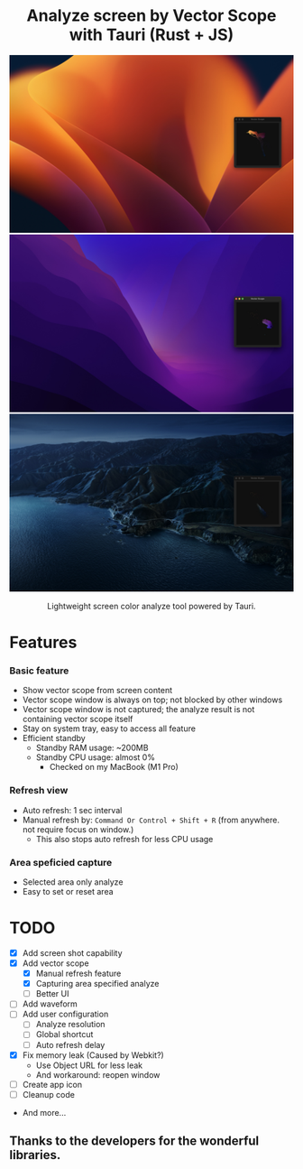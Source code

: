<h1 align="center">Analyze screen by Vector Scope with Tauri (Rust + JS)</h1>



![example](/Sample_1.jpg)
![example](/Sample_2.jpg)
![example](/Sample_3.jpg)
<div align="center">
Lightweight screen color analyze tool powered by Tauri.
</div>

<h1>Features</h1>

### Basic feature
- Show vector scope from screen content
- Vector scope window is always on top; not blocked by other windows
- Vector scope window is not captured; the analyze result is not containing vector scope itself
- Stay on system tray, easy to access all feature
- Efficient standby
  - Standby RAM usage: ~200MB
  - Standby CPU usage: almost 0%
    - Checked on my MacBook (M1 Pro)
   
### Refresh view
- Auto refresh: 1 sec interval
- Manual refresh by: `Command Or Control + Shift + R` (from anywhere. not require focus on window.)
  - This also stops auto refresh for less CPU usage

### Area speficied capture
- Selected area only analyze
- Easy to set or reset area

<h1>TODO</h1>

- [x] Add screen shot capability
- [x] Add vector scope
  - [x] Manual refresh feature
  - [x] Capturing area specified analyze
  - [ ] Better UI
- [ ] Add waveform
- [ ] Add user configuration
  - [ ] Analyze resolution
  - [ ] Global shortcut
  - [ ] Auto refresh delay
- [x] Fix memory leak (Caused by Webkit?)
  - Use Object URL for less leak
  - And workaround: reopen window
- [ ] Create app icon
- [ ] Cleanup code
- And more...

<h2>Thanks to the developers for the wonderful libraries.</h1>
